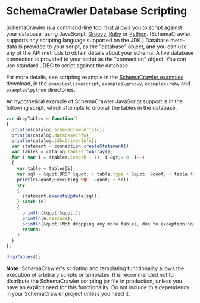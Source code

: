 # SchemaCrawler Database Scripting

SchemaCrawler is a command-line tool that allows you to script against your
database, using JavaScript, [Groovy](https://www.groovy-lang.org/),
[Ruby](https://www.ruby-lang.org/en/) or [Python](https://www.python.org/).
(SchemaCrawler supports any scripting language supported on the JDK.) Database
meta-data is provided to your script, as the "database" object, and you can
use any of the API methods to obtain details about your schema. A live
database connection is provided to your script as the "connection" object. You
can use standard JDBC to script against the database.

For more details, see scripting example in the 
[SchemaCrawler examples](https://www.schemacrawler.com/downloads.html#running-examples-locally/)
download, in the `examples\javascript`, `examples\groovy`, `examples\ruby` and
`examples\python` directories.

An hypothetical example of SchemaCrawler JavaScript support is in the
following script, which attempts to drop all the tables in the database.

```javascript
var dropTables = function()
{
  println(catalog.schemaCrawlerInfo);
  println(catalog.databaseInfo);
  println(catalog.jdbcDriverInfo);
  var statement = connection.createStatement();
  var tables = catalog.tables.toArray();
  for ( var i = (tables.length - 1); i &gt;= 0; i--)
  {
    var table = tables[i];
    var sql = &quot;DROP &quot; + table.type + &quot; &quot; + table.fullName;
    println(&quot;Executing SQL: &quot; + sql);
    try
    {
      statement.executeUpdate(sql);
    } catch (e)
    {
      println(&quot;&quot;);
      println(e.message);
      println(&quot;(Not dropping any more tables, due to exception)&quot;);
      return;
    }
  }
};

dropTables();      
```

**Note:** SchemaCrawler's scripting and templating functionality allows the execution of arbitrary scripts or templates.
It is recommended not to distribute the SchemaCrawler scripting jar file in production, unless you have an explicit need
for this functionality. Do not include this dependency in your SchemaCrawler project unless you need it.
